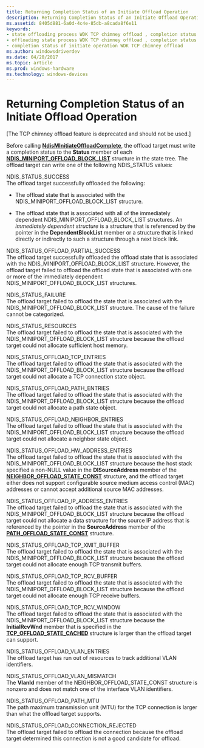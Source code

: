 ```yaml
---
title: Returning Completion Status of an Initiate Offload Operation
description: Returning Completion Status of an Initiate Offload Operation
ms.assetid: 8405d881-6a0d-4c4e-85db-a8cada8f6e11
keywords:
- state offloading process WDK TCP chimney offload , completion status
- offloading state process WDK TCP chimney offload , completion status
- completion status of initiate operation WDK TCP chimney offload
ms.author: windowsdriverdev
ms.date: 04/20/2017
ms.topic: article
ms.prod: windows-hardware
ms.technology: windows-devices
---
```


# Returning Completion Status of an Initiate Offload Operation


\[The TCP chimney offload feature is deprecated and should not be used.\]




Before calling [**NdisMInitiateOffloadComplete**](https://msdn.microsoft.com/library/windows/hardware/ff563604), the offload target must write a completion status to the **Status** member of each [**NDIS\_MINIPORT\_OFFLOAD\_BLOCK\_LIST**](https://msdn.microsoft.com/library/windows/hardware/ff566469) structure in the state tree. The offload target can write one of the following NDIS\_STATUS values:

<a href="" id="ndis-status-success"></a>NDIS\_STATUS\_SUCCESS  
The offload target successfully offloaded the following:

-   The offload state that is associated with the NDIS\_MINIPORT\_OFFLOAD\_BLOCK\_LIST structure.

-   The offload state that is associated with all of the immediately dependent NDIS\_MINIPORT\_OFFLOAD\_BLOCK\_LIST structures. An *immediately dependent structure* is a structure that is referenced by the pointer in the **DependentBlockList** member or a structure that is linked directly or indirectly to such a structure through a next block link.

<a href="" id="ndis-status-offload-partial-success"></a>NDIS\_STATUS\_OFFLOAD\_PARTIAL\_SUCCESS  
The offload target successfully offloaded the offload state that is associated with the NDIS\_MINIPORT\_OFFLOAD\_BLOCK\_LIST structure. However, the offload target failed to offload the offload state that is associated with one or more of the immediately dependent NDIS\_MINIPORT\_OFFLOAD\_BLOCK\_LIST structures.

<a href="" id="ndis-status-failure"></a>NDIS\_STATUS\_FAILURE  
The offload target failed to offload the state that is associated with the NDIS\_MINIPORT\_OFFLOAD\_BLOCK\_LIST structure. The cause of the failure cannot be categorized.

<a href="" id="ndis-status-resources"></a>NDIS\_STATUS\_RESOURCES  
The offload target failed to offload the state that is associated with the NDIS\_MINIPORT\_OFFLOAD\_BLOCK\_LIST structure because the offload target could not allocate sufficient host memory.

<a href="" id="ndis-status-offload-tcp-entries"></a>NDIS\_STATUS\_OFFLOAD\_TCP\_ENTRIES  
The offload target failed to offload the state that is associated with the NDIS\_MINIPORT\_OFFLOAD\_BLOCK\_LIST structure because the offload target could not allocate a TCP connection state object.

<a href="" id="ndis-status-offload-path-entries"></a>NDIS\_STATUS\_OFFLOAD\_PATH\_ENTRIES  
The offload target failed to offload the state that is associated with the NDIS\_MINIPORT\_OFFLOAD\_BLOCK\_LIST structure because the offload target could not allocate a path state object.

<a href="" id="ndis-status-offload-neighbor-entries"></a>NDIS\_STATUS\_OFFLOAD\_NEIGHBOR\_ENTRIES  
The offload target failed to offload the state that is associated with the NDIS\_MINIPORT\_OFFLOAD\_BLOCK\_LIST structure because the offload target could not allocate a neighbor state object.

<a href="" id="ndis-status-offload-hw-address-entries"></a>NDIS\_STATUS\_OFFLOAD\_HW\_ADDRESS\_ENTRIES  
The offload target failed to offload the state that is associated with the NDIS\_MINIPORT\_OFFLOAD\_BLOCK\_LIST structure because the host stack specified a non-NULL value in the **DlSourceAddress** member of the [**NEIGHBOR\_OFFLOAD\_STATE\_CONST**](https://msdn.microsoft.com/library/windows/hardware/ff568324) structure, and the offload target either does not support configurable source medium access control (MAC) addresses or cannot accept additional source MAC addresses.

<a href="" id="ndis-status-offload-ip-address-entries"></a>NDIS\_STATUS\_OFFLOAD\_IP\_ADDRESS\_ENTRIES  
The offload target failed to offload the state that is associated with the NDIS\_MINIPORT\_OFFLOAD\_BLOCK\_LIST structure because the offload target could not allocate a data structure for the source IP address that is referenced by the pointer in the **SourceAddress** member of the [**PATH\_OFFLOAD\_STATE\_CONST**](https://msdn.microsoft.com/library/windows/hardware/ff569984) structure.

<a href="" id="ndis-status-offload-tcp-xmit-buffer"></a>NDIS\_STATUS\_OFFLOAD\_TCP\_XMIT\_BUFFER  
The offload target failed to offload the state that is associated with the NDIS\_MINIPORT\_OFFLOAD\_BLOCK\_LIST structure because the offload target could not allocate enough TCP transmit buffers.

<a href="" id="ndis-status-offload-tcp-rcv-buffer"></a>NDIS\_STATUS\_OFFLOAD\_TCP\_RCV\_BUFFER  
The offload target failed to offload the state that is associated with the NDIS\_MINIPORT\_OFFLOAD\_BLOCK\_LIST structure because the offload target could not allocate enough TCP receive buffers.

<a href="" id="ndis-status-offload-tcp-rcv-window"></a>NDIS\_STATUS\_OFFLOAD\_TCP\_RCV\_WINDOW  
The offload target failed to offload the state that is associated with the NDIS\_MINIPORT\_OFFLOAD\_BLOCK\_LIST structure because the **InitialRcvWnd** member that is specified in the [**TCP\_OFFLOAD\_STATE\_CACHED**](https://msdn.microsoft.com/library/windows/hardware/ff570937) structure is larger than the offload target can support.

<a href="" id="ndis-status-offload-vlan-entries"></a>NDIS\_STATUS\_OFFLOAD\_VLAN\_ENTRIES  
The offload target has run out of resources to track additional VLAN identifiers.

<a href="" id="ndis-status-offload-vlan-mismatch"></a>NDIS\_STATUS\_OFFLOAD\_VLAN\_MISMATCH  
The **VlanId** member of the NEIGHBOR\_OFFLOAD\_STATE\_CONST structure is nonzero and does not match one of the interface VLAN identifiers.

<a href="" id="ndis-status-offload-path-mtu"></a>NDIS\_STATUS\_OFFLOAD\_PATH\_MTU  
The path maximum transmission unit (MTU) for the TCP connection is larger than what the offload target supports.

<a href="" id="ndis-status-offload-connection-rejected"></a>NDIS\_STATUS\_OFFLOAD\_CONNECTION\_REJECTED  
The offload target failed to offload the connection because the offload target determined this connection is not a good candidate for offload.

 

 






